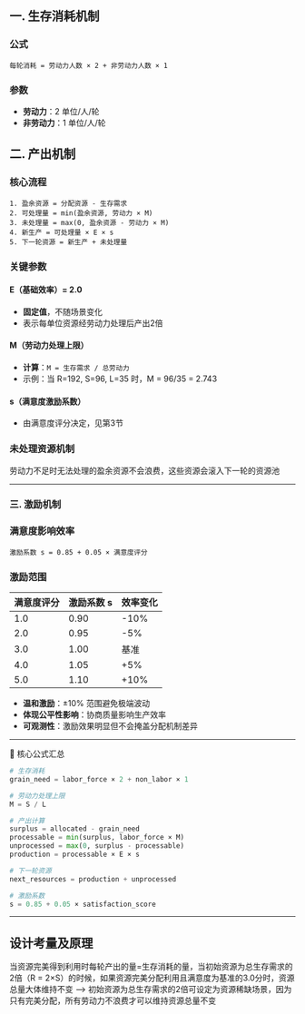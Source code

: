## 一. 生存消耗机制

### 公式
```
每轮消耗 = 劳动力人数 × 2 + 非劳动力人数 × 1
```

### 参数
- **劳动力**：2 单位/人/轮
- **非劳动力**：1 单位/人/轮



## 二. 产出机制

### 核心流程
```
1. 盈余资源 = 分配资源 - 生存需求
2. 可处理量 = min(盈余资源, 劳动力 × M)
3. 未处理量 = max(0, 盈余资源 - 劳动力 × M)
4. 新生产 = 可处理量 × E × s
5. 下一轮资源 = 新生产 + 未处理量
```

### 关键参数

#### **E（基础效率）= 2.0**
- **固定值**，不随场景变化
- 表示每单位资源经劳动力处理后产出2倍

#### **M（劳动力处理上限）**
- **计算**：`M = 生存需求 / 总劳动力`
- 示例：当 R=192, S=96, L=35 时，M = 96/35 = 2.743

#### **s（满意度激励系数）**
- 由满意度评分决定，见第3节

### 未处理资源机制 
劳动力不足时无法处理的盈余资源不会浪费，这些资源会滚入下一轮的资源池

-----------------------------------------------------------------------------------------------------------------------------------------------------------

### 三. 激励机制

### 满意度影响效率
```
激励系数 s = 0.85 + 0.05 × 满意度评分
```

### 激励范围
| 满意度评分 | 激励系数 s | 效率变化 |
|----------|-----------|---------|
| 1.0 | 0.90 | -10% |
| 2.0 | 0.95 | -5% |
| 3.0 | 1.00 | 基准 |
| 4.0 | 1.05 | +5% |
| 5.0 | 1.10 | +10% |

- **温和激励**：±10% 范围避免极端波动
- **体现公平性影响**：协商质量影响生产效率
- **可观测性**：激励效果明显但不会掩盖分配机制差异

---

📐 核心公式汇总

```python
# 生存消耗
grain_need = labor_force × 2 + non_labor × 1

# 劳动力处理上限
M = S / L

# 产出计算
surplus = allocated - grain_need
processable = min(surplus, labor_force × M)
unprocessed = max(0, surplus - processable)
production = processable × E × s

# 下一轮资源
next_resources = production + unprocessed

# 激励系数
s = 0.85 + 0.05 × satisfaction_score
```

---

## 设计考量及原理

当资源完美得到利用时每轮产出的量=生存消耗的量，当初始资源为总生存需求的2倍（R = 2×S）的时候，如果资源完美分配利用且满意度为基准的3.0分时，资源总量大体维持不变 ——> 初始资源为总生存需求的2倍可设定为资源稀缺场景，因为只有完美分配，所有劳动力不浪费才可以维持资源总量不变
